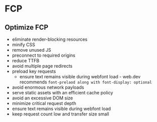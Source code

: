 # FCP

## Optimize FCP
- eliminate render-blocking resources
- minify CSS
- remove unused JS
- preconnect to required origins
- reduce TTFB
- avoid multiple page redirects
- preload key requests
    - ensure text remains visible during webfont load - web.dev recommends `font-prelaod along with font-display: optional`
- avoid enormous network payloads
- serve static assets with an efficient cache policy
- avoid an excessive DOM size
- minimize critical request depth
- ensure text remains visible during webfont load
- keep request count low and transfer size small
